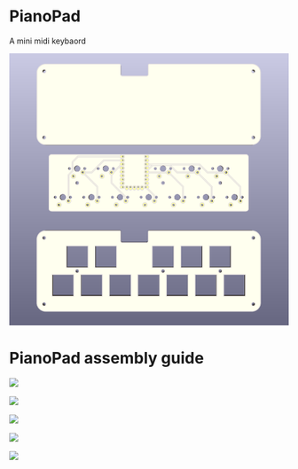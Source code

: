 # PianoPad

A mini midi keybaord

<img src="PicoKey.png">

# PianoPad assembly guide

![](C:\Users\Antonin\Desktop\PianoPadGuide\img\step1.jpg)

![](C:\Users\Antonin\Desktop\PianoPadGuide\img\step2.jpg)

![](C:\Users\Antonin\Desktop\PianoPadGuide\img\step3.jpg)

![](C:\Users\Antonin\Desktop\PianoPadGuide\img\step4.jpg)

![](C:\Users\Antonin\Desktop\PianoPadGuide\img\step5.jpg)

